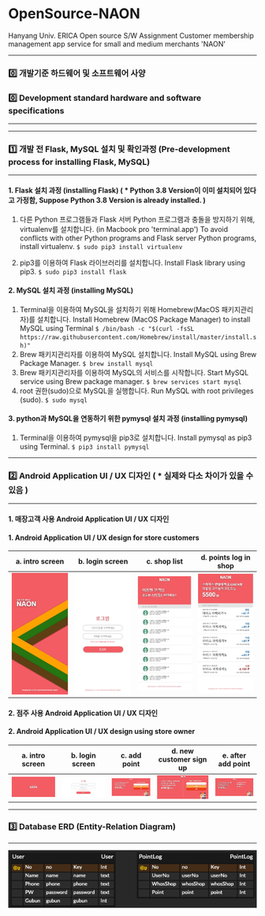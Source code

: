 # OpenSource-NAON  
Hanyang Univ. ERICA Open source S/W Assignment Customer membership management app service for small and medium merchants 'NAON'

---

### 0️⃣ 개발기준 하드웨어 및 소프트웨어 사양
### 0️⃣ Development standard hardware and software specifications
---


---

### 1️⃣ 개발 전 Flask, MySQL 설치 및 확인과정 (Pre-development process for installing Flask, MySQL)  
---
#### 1. Flask 설치 과정 (installing Flask) ( * Python 3.8 Version이 이미 설치되어 있다고 가정함, Suppose Python 3.8 Version is already installed. )
  1. 다른 Python 프로그램들과 Flask 서버 Python 프로그램과 충돌을 방지하기 위해, virtualenv를 설치합니다. (in Macbook pro 'terminal.app')
     To avoid conflicts with other Python programs and Flask server Python programs, install virtualenv.
    ```
    $ sudo pip3 install virtualenv
    ```
    
  2. pip3를 이용하여 Flask 라이브러리를 설치합니다.
     Install Flask library using pip3.
    ```
    $ sudo pip3 install flask
    ```
#### 2. MySQL 설치 과정 (installing MySQL)
  1. Terminal을 이용하여 MySQL을 설치하기 위해 Homebrew(MacOS 패키지관리자)를 설치합니다.
     Install Homebrew (MacOS Package Manager) to install MySQL using Terminal
    ```
    $ /bin/bash -c "$(curl -fsSL https://raw.githubusercontent.com/Homebrew/install/master/install.sh)"
    ```
  2. Brew 패키지관리자를 이용하여 MySQL 설치합니다.
     Install MySQL using Brew Package Manager.
    ```
    $ brew install mysql
    ```
  3. Brew 패키지관리자를 이용하여 MySQL의 서비스를 시작합니다.
     Start MySQL service using Brew package manager.
    ```
    $ brew services start mysql
    ```
  4. root 권한(sudo)으로 MySQL을 실행합니다.
     Run MySQL with root privileges (sudo).
    ```
    $ sudo mysql
    ```

#### 3. python과 MySQL을 연동하기 위한 pymysql 설치 과정 (installing pymysql)
  1. Terminal을 이용하여 pymysql을 pip3로 설치합니다.
     Install pymysql as pip3 using Terminal.
    ```
    $ pip3 install pymysql
    ```
---

### 2️⃣ Android Application UI / UX 디자인 ( * 실제와 다소 차이가 있을 수 있음 )
---
#### 1. 매장고객 사용 Android Application UI / UX 디자인
#### 1. Android Application UI / UX design for store customers
  | a. intro screen | b. login screen | c. shop list | d. points log in shop |
  |----|----|----|----|
  |![cus_intro_screen](./Design%20File/고객%20-%20Intro.jpg)|![cus_login_screen](./Design%20File/고객%20-%20Login.jpg)|![cus_shop_list_screen](./Design%20File/고객%20-%20매장%20리스트.jpg)|![cus_points_log_screen](./Design%20File/고객%20-%20포인트%20적립%20및%20사용내역.jpg)|  
#### 2. 점주 사용 Android Application UI / UX 디자인
#### 2. Android Application UI / UX design using store owner
  | a. intro screen | b. login screen | c. add point | d. new customer sign up | e. after add point |  
  |--------|--------|--------|--------|--------|
  |![shop_intro_screen](./Design%20File/점주%20-%20Intro.jpg)|![shop_login_screen](./Design%20File/점주%20-%20Login.jpg)|![shop_add_point_screen](./Design%20File/점주%20-%20포인트%20적립.jpg)|![shop_new_customer_signup_screen](./Design%20File/점주%20-%20포인트%20적립%20-%20신규회원%20-%20Password%20Input.jpg)|![shop_after_add_point_screen](./Design%20File/점주%20-%20포인트%20적립%20후.jpg)  
---

### 3️⃣ Database ERD (Entity-Relation Diagram)
---
![db_erd](./DB_ERD/NAON-DB.png)
